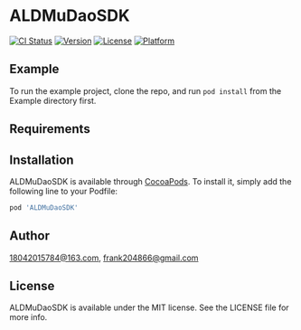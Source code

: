 # ALDMuDaoSDK

[![CI Status](https://img.shields.io/travis/18042015784@163.com/ALDMuDaoSDK.svg?style=flat)](https://travis-ci.org/18042015784@163.com/ALDMuDaoSDK)
[![Version](https://img.shields.io/cocoapods/v/ALDMuDaoSDK.svg?style=flat)](https://cocoapods.org/pods/ALDMuDaoSDK)
[![License](https://img.shields.io/cocoapods/l/ALDMuDaoSDK.svg?style=flat)](https://cocoapods.org/pods/ALDMuDaoSDK)
[![Platform](https://img.shields.io/cocoapods/p/ALDMuDaoSDK.svg?style=flat)](https://cocoapods.org/pods/ALDMuDaoSDK)

## Example

To run the example project, clone the repo, and run `pod install` from the Example directory first.

## Requirements

## Installation

ALDMuDaoSDK is available through [CocoaPods](https://cocoapods.org). To install
it, simply add the following line to your Podfile:

```ruby
pod 'ALDMuDaoSDK'
```

## Author

18042015784@163.com, frank204866@gmail.com

## License

ALDMuDaoSDK is available under the MIT license. See the LICENSE file for more info.
